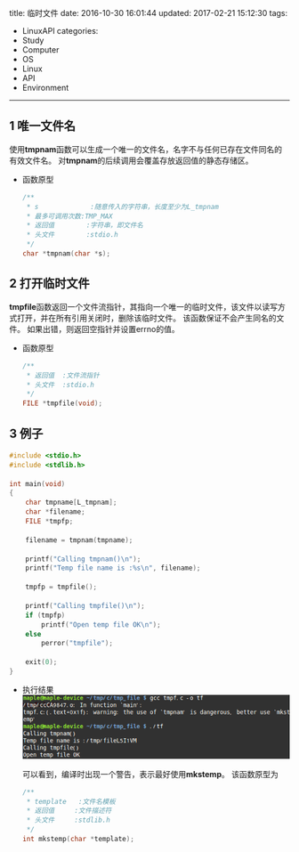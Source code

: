 title: 临时文件
date: 2016-10-30 16:01:44
updated: 2017-02-21 15:12:30
tags:
- LinuxAPI
categories:
- Study
- Computer
- OS
- Linux
- API
- Environment
---

## 1 唯一文件名

使用**tmpnam**函数可以生成一个唯一的文件名，名字不与任何已存在文件同名的有效文件名。
对**tmpnam**的后续调用会覆盖存放返回值的静态存储区。

- 函数原型

    ```c
    /**
     * s             :随意传入的字符串，长度至少为L_tmpnam
     * 最多可调用次数:TMP_MAX
     * 返回值        :字符串，即文件名
     * 头文件        :stdio.h
     */
    char *tmpnam(char *s);
    ```

## 2 打开临时文件

**tmpfile**函数返回一个文件流指针，其指向一个唯一的临时文件，该文件以读写方式打开，并在所有引用关闭时，删除该临时文件。
该函数保证不会产生同名的文件。
如果出错，则返回空指针并设置errno的值。

- 函数原型

    ```c
    /**
     * 返回值  :文件流指针
     * 头文件  :stdio.h
     */
    FILE *tmpfile(void);
    ```

## 3 例子

```c
#include <stdio.h>
#include <stdlib.h>

int main(void)
{
    char tmpname[L_tmpnam];
    char *filename;
    FILE *tmpfp;

    filename = tmpnam(tmpname);
    
    printf("Calling tmpnam()\n");
    printf("Temp file name is :%s\n", filename);

    tmpfp = tmpfile();

    printf("Calling tmpfile()\n");
    if (tmpfp)
        printf("Open temp file OK\n");
    else
        perror("tmpfile");
    
    exit(0);
}
```
- 执行结果
    ![执行结果](../post_img/5815a952ab644162e10045e5)

    可以看到，编译时出现一个警告，表示最好使用**mkstemp**。
    该函数原型为
    ```c
    /**
     * template   :文件名模板
     * 返回值     :文件描述符
     * 头文件     :stdlib.h  
     */
    int mkstemp(char *template);
    ```